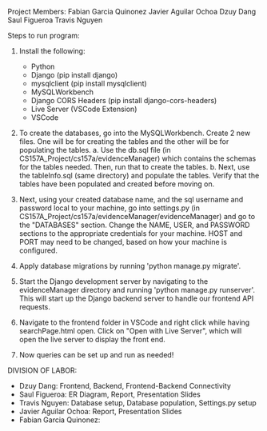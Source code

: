 Project Members: 
Fabian Garcia Quinonez
Javier Aguilar Ochoa
Dzuy Dang
Saul Figueroa
Travis Nguyen

Steps to run program:
1. Install the following:
   - Python
   - Django (pip install django)
   - mysqlclient (pip install mysqlclient)
   - MySQLWorkbench
   - Django CORS Headers (pip install django-cors-headers)
   - Live Server (VSCode Extension)
   - VSCode

2. To create the databases, go into the MySQLWorkbench. Create 2 new files. One will be for creating the tables and the other will be for populating the tables.
     a. Use the db.sql file (in CS157A_Project/cs157a/evidenceManager) which contains the schemas for the tables needed. Then, run that to create the tables.
     b. Next, use the tableInfo.sql (same directory) and populate the tables. Verify that the tables have been populated and created before moving on.

3. Next, using your created database name, and the sql username and password local to your machine, go into settings.py (in CS157A_Project/cs157a/evidenceManager/evidenceManager) and go to the "DATABASES" section. Change the NAME, USER, and PASSWORD sections to the appropriate credentials for your machine. HOST and PORT may need to be changed, based on  how your machine is configured.

4. Apply database migrations by running 'python manage.py migrate'.
5. Start the Django development server by navigating to the evidenceManager directory and running 'python manage.py runserver'. This will start up the Django backend server to handle our frontend API requests.
6. Navigate to the frontend folder in VSCode and right click while having searchPage.html open. Click on "Open with Live Server", which will open the live server to display the front end.
7. Now queries can be set up and run as needed!

DIVISION OF LABOR:
   - Dzuy Dang: Frontend, Backend, Frontend-Backend Connectivity
   - Saul Figueroa: ER Diagram, Report, Presentation Slides
   - Travis Nguyen: Database setup, Database population, Settings.py setup
   - Javier Aguilar Ochoa: Report, Presentation Slides
   - Fabian Garcia Quinonez: 
